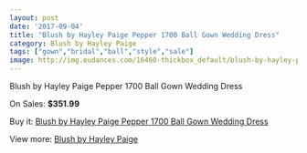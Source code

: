 ```yaml
---
layout: post
date: '2017-09-04'
title: "Blush by Hayley Paige Pepper 1700 Ball Gown Wedding Dress"
category: Blush by Hayley Paige
tags: ["gown","bridal","ball","style","sale"]
image: http://img.eudances.com/16460-thickbox_default/blush-by-hayley-paige-pepper-1700-ball-gown-wedding-dress.jpg
---
```

Blush by Hayley Paige Pepper 1700 Ball Gown Wedding Dress

On Sales: **$351.99**
<a href="https://www.eudances.com/en/blush-by-hayley-paige/4845-blush-by-hayley-paige-pepper-1700-ball-gown-wedding-dress.html"><amp-img layout="responsive" width="600" height="600" src="//img.eudances.com/16460-thickbox_default/blush-by-hayley-paige-pepper-1700-ball-gown-wedding-dress.jpg" alt="Blush by Hayley Paige Pepper 1700 Ball Gown Wedding Dress 0" /></a>
<a href="https://www.eudances.com/en/blush-by-hayley-paige/4845-blush-by-hayley-paige-pepper-1700-ball-gown-wedding-dress.html"><amp-img layout="responsive" width="600" height="600" src="//img.eudances.com/16464-thickbox_default/blush-by-hayley-paige-pepper-1700-ball-gown-wedding-dress.jpg" alt="Blush by Hayley Paige Pepper 1700 Ball Gown Wedding Dress 1" /></a>
<a href="https://www.eudances.com/en/blush-by-hayley-paige/4845-blush-by-hayley-paige-pepper-1700-ball-gown-wedding-dress.html"><amp-img layout="responsive" width="600" height="600" src="//img.eudances.com/16463-thickbox_default/blush-by-hayley-paige-pepper-1700-ball-gown-wedding-dress.jpg" alt="Blush by Hayley Paige Pepper 1700 Ball Gown Wedding Dress 2" /></a>
<a href="https://www.eudances.com/en/blush-by-hayley-paige/4845-blush-by-hayley-paige-pepper-1700-ball-gown-wedding-dress.html"><amp-img layout="responsive" width="600" height="600" src="//img.eudances.com/16462-thickbox_default/blush-by-hayley-paige-pepper-1700-ball-gown-wedding-dress.jpg" alt="Blush by Hayley Paige Pepper 1700 Ball Gown Wedding Dress 3" /></a>
<a href="https://www.eudances.com/en/blush-by-hayley-paige/4845-blush-by-hayley-paige-pepper-1700-ball-gown-wedding-dress.html"><amp-img layout="responsive" width="600" height="600" src="//img.eudances.com/16461-thickbox_default/blush-by-hayley-paige-pepper-1700-ball-gown-wedding-dress.jpg" alt="Blush by Hayley Paige Pepper 1700 Ball Gown Wedding Dress 4" /></a>

Buy it: [Blush by Hayley Paige Pepper 1700 Ball Gown Wedding Dress](https://www.eudances.com/en/blush-by-hayley-paige/4845-blush-by-hayley-paige-pepper-1700-ball-gown-wedding-dress.html "Blush by Hayley Paige Pepper 1700 Ball Gown Wedding Dress")

View more: [Blush by Hayley Paige](https://www.eudances.com/en/90-blush-by-hayley-paige "Blush by Hayley Paige")